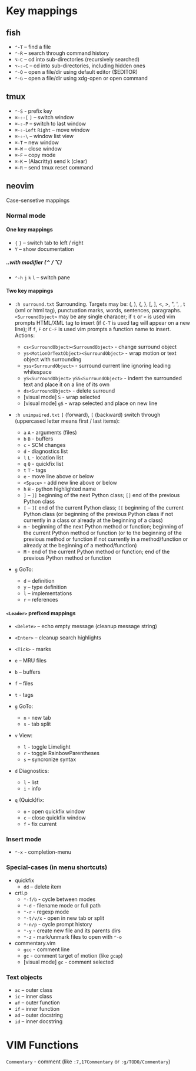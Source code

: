 # Key mappings

## fish
- `⌃-T` – find a file
- `⌃-R` – search through command history
- `⌥-C` – cd into sub-directories (recursively searched)
- `⌥-⇧-C` – cd into sub-directories, including hidden ones
- `⌃-O` – open a file/dir using default editor ($EDITOR)
- `⌃-G` – open a file/dir using xdg-open or open command

## tmux
- `⌃-S` - prefix key
- `⌘-⇧-[` `]` – switch window
- `⌘-⇧-P` – switch to last window
- `⌘-⇧-Left` `Right` – move window
- `⌘-⇧-\` – window list view
- `⌘-T` – new window
- `⌘-W` – close window
- `⌘-F` – copy mode
- `⌘-K` – (Alacritty) send k (clear)
- `⌘-R` – send tmux reset command

## neovim
Case-sensetive mappings

### Normal mode

#### One key mappings
- `{` `}` – switch tab to left / right
- `Y` – show documentation

##### ..with modifier (⌃ / ⌥)
- `⌃-h` `j` `k` `l` – switch pane

#### Two key mappings
- `:h surround.txt` Surrounding. Targets may be: (, ), {, }, [, ], <, >, ", ', <Tick>, t (xml or html tag), punctuation marks, words, sentences, paragraphs. `<SurroundObject>` may be any single characer; if `t` or `<` is used vim prompts HTML/XML tag to insert (if `C-T` is used tag will appear on a new line); if `f`, `F` or `C-F` is used vim prompts a function name to insert. Actions:
  - `cs<SurroundObject><SurroundObject>` - change surround object
  - `ys<MotionOrTextObject><SurroundObject>` - wrap motion or text object with surrounding
  - `yss<SurroundObject>` - surround current line ignoring leading whitespace
  - `yS<SurroundObject>` `ySS<SurroundObject>` - indent the surrounded text and place it on a line of its own
  - `ds<SurroundObject>` - delete surround
  - [visual mode] `S` - wrap selected
  - [visual mode] `gS` - wrap selected and place on new line

- `:h unimpaired.txt`  `]` (forward), `[` (backward) switch through (uppercased letter means first / last items):

  - `a` `A` - arguments (files)
  - `b` `B` - buffers
  - `c` - SCM changes
  - `d` - diagnostics list
  - `l` `L` - location list
  - `q` `Q` - quickfix list
  - `t` `T` - tags
  - `e` - move line above or below
  - `<Space>` - add new line above or below
  - `h` `H` - python highlighted name
  - `]` – `]]` beginning of the next Python class; `[]` end of the previous Python class
  - `[` – `][` end of the current Python class; `[[` beginning of the current Python class (or beginning of the previous Python class if not currently in a class or already at the beginning of a class)
  - `m` - beginning of the next Python method or function; beginning of the current Python method or function (or to the beginning of the previous method or function if not currently in a method/function or already at the beginning of a method/function)
  - `M` - end of the current Python method or function; end of the previous Python method or function

- `g` GoTo:
  - `d` – definition
  - `y` – type definition
  - `l` – implementations
  - `r` – references

#### `<Leader>` prefixed mappings
- `<Delete>` – echo empty message (cleanup message string) 
- `<Enter>` – cleanup search highlights
- `<Tick>` - marks
- `e` – MRU files
- `b` – buffers
- `f` – files
- `t` - tags

- `g` GoTo:
  - `n` - new tab
  - `s` - tab split

- `v` View:
  - `l` - toggle Limelight
  - `r` - toggle RainbowParentheses
  - `s` – syncronize syntax

- `d` Diagnostics:
  - `l` - list
  - `i` - info

- `q` (Quick)fix:
  - `o` - open quickfix window
  - `c` – close quickfix window
  - `f` - fix current

### Insert mode
- `⌃-x` - completion-menu

### Special-cases (in menu shortcuts)
- quickfix
  - `dd` – delete item
- crtl.p
  - `⌃-f/b` - cycle between modes
  - `⌃-d` - filename mode or full path
  - `⌃-r` - regexp mode
  - `⌃-t/v/x` - open in new tab or split
  - `⌃-n/p` - cycle prompt history
  - `⌃-y` - create new file and its parents dirs
  - `⌃-z` - mark/unmark files to open with `⌃-o`
- commentary.vim
  - `gcc` - comment line
  - `gc` - comment target of motion (like `gcap`)
  - [visual mode] `gc` - comment selected

### Text objects
- `ac` – outer class
- `ic` – inner class
- `af` – outer function
- `if` – inner function
- `ad` – outer docstring
- `id` – inner docstring

# VIM Functions
`Commentary` - comment (like `:7,17Commentary` or `:g/TODO/Commentary`)

